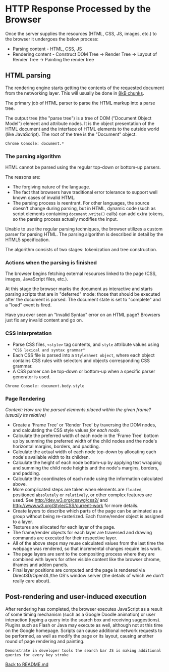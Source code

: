 # HTTP Response Processed by the Browser

Once the server supplies the resources (HTML, CSS, JS, images, etc.) to the browser it undergoes the below process:

* Parsing content - HTML, CSS, JS
* Rendering content - Construct DOM Tree → Render Tree → Layout of Render Tree → Painting the render tree

## HTML parsing

The rendering engine starts getting the contents of the requested document from the networking layer. This will usually be done in [8kB chunks](https://en.wikipedia.org/wiki/Chunked_transfer_encoding).

The primary job of HTML parser to parse the HTML markup into a parse tree.

The output tree (the "parse tree") is a tree of DOM ("Document Object Model") element and attribute nodes. It is the object presentation of the HTML document and the interface of HTML elements to the outside world (like JavaScript). The root of the tree is the "Document" object.

``Chrome Console: document.*``

### The parsing algorithm

HTML cannot be parsed using the regular top-down or bottom-up parsers.

The reasons are:

* The forgiving nature of the language.
* The fact that browsers have traditional error tolerance to support well known cases of invalid HTML.
* The parsing process is reentrant. For other languages, the source doesn't change during parsing, but in HTML, dynamic code (such as script elements containing `document.write()` calls) can add extra tokens, so the parsing process actually modifies the input.

Unable to use the regular parsing techniques, the browser utilizes a custom parser for parsing HTML. The parsing algorithm is described in detail by the HTML5 specification.

The algorithm consists of two stages: tokenization and tree construction.

### Actions when the parsing is finished

The browser begins fetching external resources linked to the page (CSS, images, JavaScript files, etc.).

At this stage the browser marks the document as interactive and starts parsing scripts that are in "deferred" mode: those that should be executed after the document is parsed. The document state is
set to "complete" and a "load" event is fired.

Have you ever seen an "Invalid Syntax" error on an HTML page? Browsers just fix any invalid content and go on.

### CSS interpretation

* Parse CSS files, ``<style>`` tag contents, and ``style`` attribute values using `"CSS lexical and syntax grammar"`
* Each CSS file is parsed into a ``StyleSheet object``, where each object contains CSS rules with selectors and objects corresponding CSS grammar.
* A CSS parser can be top-down or bottom-up when a specific parser generator is used.

``Chrome Console: document.body.style``

### Page Rendering

_Context: How are the parsed elements placed within the given frame? (usually its relative)_

* Create a 'Frame Tree' or 'Render Tree' by traversing the DOM nodes, and calculating the CSS style values *for each node*.
* Calculate the preferred width of each node in the 'Frame Tree' bottom up by summing the preferred width of the child nodes and the node's horizontal margins, borders, and padding.
* Calculate the actual width of each node top-down by allocating each node's available width to its children.
* Calculate the height of each node bottom-up by applying text wrapping and summing the child node heights and the node's margins, borders, and padding.
* Calculate the coordinates of each node using the information calculated above.
* More complicated steps are taken when elements are ``floated``, positioned ``absolutely`` or ``relatively``, or other complex features are used. See http://dev.w3.org/csswg/css2/ and http://www.w3.org/Style/CSS/current-work for more details.
* Create layers to describe which parts of the page can be animated as a group without being re-rasterized. Each frame/render object is assigned to a layer.
* Textures are allocated for each layer of the page.
* The frame/render objects for each layer are traversed and drawing commands are executed for their respective layer.
* All of the above steps may reuse calculated values from the last time the webpage was rendered, so that incremental changes require less work.
* The page layers are sent to the compositing process where they are combined with layers for other visible content like the browser chrome, iframes and addon panels.
* Final layer positions are computed and the page is rendered via Direct3D/OpenGL/the OS's window server (the details of which we don't really care about).


## Post-rendering and user-induced execution

After rendering has completed, the browser executes JavaScript as a result of some timing mechanism (such as a Google Doodle animation) or user interaction (typing a query into the search box and receiving suggestions). Plugins such as Flash or Java may execute as well, although not at this time on the Google homepage. Scripts can cause additional network requests to be performed, as well as modify the page or its layout, causing another round of page rendering and painting.

``Demonstrate in developer tools the search bar JS is making additional queries for every key stroke``

[Back to README.md](./README.md)


